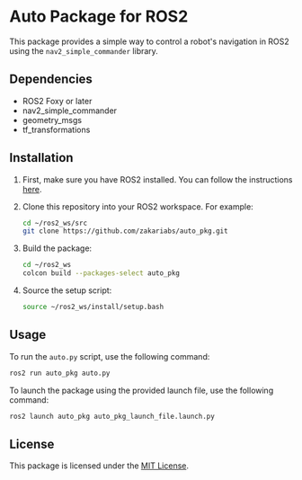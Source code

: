 # Auto Package for ROS2

This package provides a simple way to control a robot's navigation in ROS2 using the `nav2_simple_commander` library.

## Dependencies

- ROS2 Foxy or later
- nav2_simple_commander
- geometry_msgs
- tf_transformations

## Installation

1. First, make sure you have ROS2 installed. You can follow the instructions [here]([https://index.ros.org/doc/ros2/Installation/](https://docs.ros.org/en/humble/Installation.html)).

2. Clone this repository into your ROS2 workspace. For example:

    ```bash
    cd ~/ros2_ws/src
    git clone https://github.com/zakariabs/auto_pkg.git
    ```

3. Build the package:

    ```bash
    cd ~/ros2_ws
    colcon build --packages-select auto_pkg
    ```

4. Source the setup script:

    ```bash
    source ~/ros2_ws/install/setup.bash
    ```

## Usage

To run the `auto.py` script, use the following command:

```bash
ros2 run auto_pkg auto.py
  ```
To launch the package using the provided launch file, use the following command:

```bash
ros2 launch auto_pkg auto_pkg_launch_file.launch.py
  ```

## License

This package is licensed under the [MIT License](LICENSE).
```
